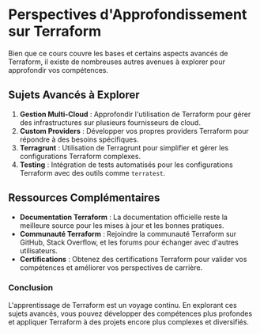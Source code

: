 
# Perspectives d'Approfondissement sur Terraform

Bien que ce cours couvre les bases et certains aspects avancés de Terraform, il existe de nombreuses autres avenues à explorer pour approfondir vos compétences.

## Sujets Avancés à Explorer

1. **Gestion Multi-Cloud** : Approfondir l'utilisation de Terraform pour gérer des infrastructures sur plusieurs fournisseurs de cloud.
2. **Custom Providers** : Développer vos propres providers Terraform pour répondre à des besoins spécifiques.
3. **Terragrunt** : Utilisation de Terragrunt pour simplifier et gérer les configurations Terraform complexes.
4. **Testing** : Intégration de tests automatisés pour les configurations Terraform avec des outils comme `terratest`.

## Ressources Complémentaires

- **Documentation Terraform** : La documentation officielle reste la meilleure source pour les mises à jour et les bonnes pratiques.
- **Communauté Terraform** : Rejoindre la communauté Terraform sur GitHub, Stack Overflow, et les forums pour échanger avec d'autres utilisateurs.
- **Certifications** : Obtenez des certifications Terraform pour valider vos compétences et améliorer vos perspectives de carrière.

### Conclusion

L'apprentissage de Terraform est un voyage continu. En explorant ces sujets avancés, vous pouvez développer des compétences plus profondes et appliquer Terraform à des projets encore plus complexes et diversifiés.
